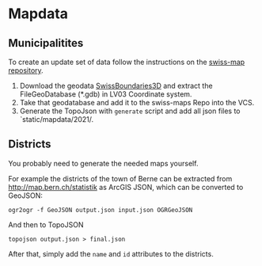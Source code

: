 # Mapdata

## Municipalitites


To create an update set of data follow the instructions on the 
[swiss-map repository](https://github.com/seantis/swiss-maps.git).

1. Download the geodata [SwissBoundaries3D](https://shop.swisstopo.admin.ch/en/products/landscape/boundaries3D)
   and extract the FileGeoDatabase (*.gdb) in LV03 Coordinate system.
2. Take that geodatabase and add it to the swiss-maps Repo into the VCS.
3. Generate the TopoJson with `generate` script and add all json files
   to `static/mapdata/2021/.

## Districts

You probably need to generate the needed maps yourself.

For example the districts of the town of Berne can be extracted from http://map.bern.ch/statistik as ArcGIS JSON, which can be converted to GeoJSON:

    ogr2ogr -f GeoJSON output.json input.json OGRGeoJSON

And then to TopoJSON

    topojson output.json > final.json

After that, simply add the `name` and `id` attributes to the districts.
